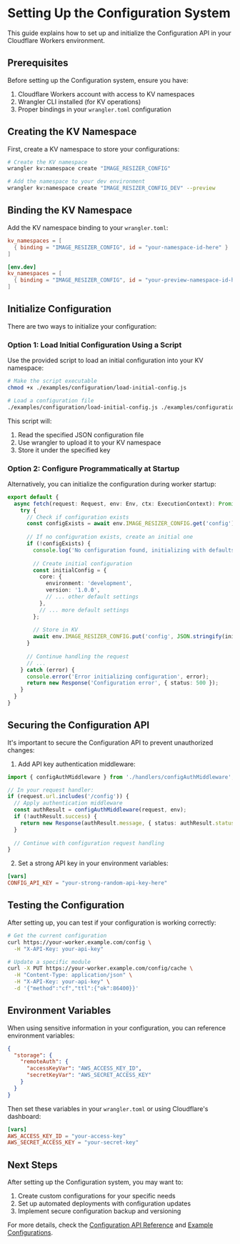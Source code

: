 # Setting Up the Configuration System

This guide explains how to set up and initialize the Configuration API in your Cloudflare Workers environment.

## Prerequisites

Before setting up the Configuration system, ensure you have:

1. Cloudflare Workers account with access to KV namespaces
2. Wrangler CLI installed (for KV operations)
3. Proper bindings in your `wrangler.toml` configuration

## Creating the KV Namespace

First, create a KV namespace to store your configurations:

```bash
# Create the KV namespace
wrangler kv:namespace create "IMAGE_RESIZER_CONFIG"

# Add the namespace to your dev environment
wrangler kv:namespace create "IMAGE_RESIZER_CONFIG_DEV" --preview
```

## Binding the KV Namespace

Add the KV namespace binding to your `wrangler.toml`:

```toml
kv_namespaces = [
  { binding = "IMAGE_RESIZER_CONFIG", id = "your-namespace-id-here" }
]

[env.dev]
kv_namespaces = [
  { binding = "IMAGE_RESIZER_CONFIG", id = "your-preview-namespace-id-here" }
]
```

## Initialize Configuration

There are two ways to initialize your configuration:

### Option 1: Load Initial Configuration Using a Script

Use the provided script to load an initial configuration into your KV namespace:

```bash
# Make the script executable
chmod +x ./examples/configuration/load-initial-config.js

# Load a configuration file
./examples/configuration/load-initial-config.js ./examples/configuration/auth-and-path-origins-config.json --key=config --env=dev
```

This script will:
1. Read the specified JSON configuration file
2. Use wrangler to upload it to your KV namespace
3. Store it under the specified key

### Option 2: Configure Programmatically at Startup

Alternatively, you can initialize the configuration during worker startup:

```typescript
export default {
  async fetch(request: Request, env: Env, ctx: ExecutionContext): Promise<Response> {
    try {
      // Check if configuration exists
      const configExists = await env.IMAGE_RESIZER_CONFIG.get('config');
      
      // If no configuration exists, create an initial one
      if (!configExists) {
        console.log('No configuration found, initializing with defaults');
        
        // Create initial configuration
        const initialConfig = {
          core: {
            environment: 'development',
            version: '1.0.0',
            // ... other default settings
          },
          // ... more default settings
        };
        
        // Store in KV
        await env.IMAGE_RESIZER_CONFIG.put('config', JSON.stringify(initialConfig));
      }
      
      // Continue handling the request
      // ...
    } catch (error) {
      console.error('Error initializing configuration', error);
      return new Response('Configuration error', { status: 500 });
    }
  }
}
```

## Securing the Configuration API

It's important to secure the Configuration API to prevent unauthorized changes:

1. Add API key authentication middleware:

```typescript
import { configAuthMiddleware } from './handlers/configAuthMiddleware';

// In your request handler:
if (request.url.includes('/config')) {
  // Apply authentication middleware
  const authResult = configAuthMiddleware(request, env);
  if (!authResult.success) {
    return new Response(authResult.message, { status: authResult.status });
  }
  
  // Continue with configuration request handling
}
```

2. Set a strong API key in your environment variables:

```toml
[vars]
CONFIG_API_KEY = "your-strong-random-api-key-here"
```

## Testing the Configuration

After setting up, you can test if your configuration is working correctly:

```bash
# Get the current configuration
curl https://your-worker.example.com/config \
  -H "X-API-Key: your-api-key"

# Update a specific module
curl -X PUT https://your-worker.example.com/config/cache \
  -H "Content-Type: application/json" \
  -H "X-API-Key: your-api-key" \
  -d '{"method":"cf","ttl":{"ok":86400}}'
```

## Environment Variables

When using sensitive information in your configuration, you can reference environment variables:

```json
{
  "storage": {
    "remoteAuth": {
      "accessKeyVar": "AWS_ACCESS_KEY_ID",
      "secretKeyVar": "AWS_SECRET_ACCESS_KEY"
    }
  }
}
```

Then set these variables in your `wrangler.toml` or using Cloudflare's dashboard:

```toml
[vars]
AWS_ACCESS_KEY_ID = "your-access-key"
AWS_SECRET_ACCESS_KEY = "your-secret-key"
```

## Next Steps

After setting up the Configuration system, you may want to:

1. Create custom configurations for your specific needs
2. Set up automated deployments with configuration updates
3. Implement secure configuration backup and versioning

For more details, check the [Configuration API Reference](./api.md) and [Example Configurations](../../examples/configuration/README.md).